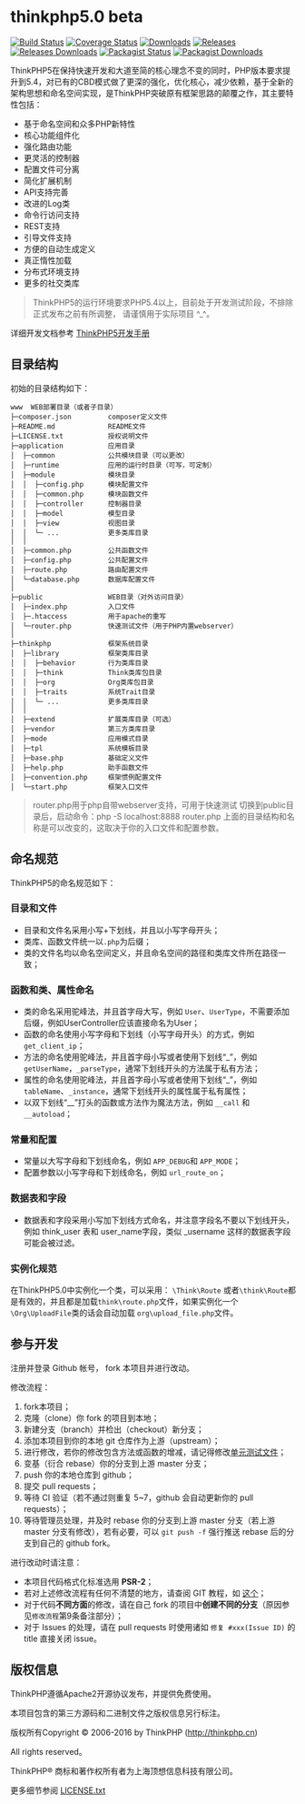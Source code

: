thinkphp5.0 beta
===============

[![Build Status](https://img.shields.io/travis/top-think/think.svg)](https://travis-ci.org/top-think/think)
[![Coverage Status](https://img.shields.io/codecov/c/github/top-think/think.svg)](https://codecov.io/github/top-think/think)
[![Downloads](https://img.shields.io/github/downloads/top-think/think/total.svg)](https://github.com/top-think/think/releases)
[![Releases](https://img.shields.io/github/release/top-think/think.svg)](https://github.com/top-think/think/releases/latest)
[![Releases Downloads](https://img.shields.io/github/downloads/top-think/think/latest/total.svg)](https://github.com/top-think/think/releases/latest)
[![Packagist Status](https://img.shields.io/packagist/v/top-think/think.svg)](https://packagist.org/packages/topthink/think)
[![Packagist Downloads](https://img.shields.io/packagist/dt/top-think/think.svg)](https://packagist.org/packages/topthink/think)

ThinkPHP5在保持快速开发和大道至简的核心理念不变的同时，PHP版本要求提升到5.4，对已有的CBD模式做了更深的强化，优化核心，减少依赖，基于全新的架构思想和命名空间实现，是ThinkPHP突破原有框架思路的颠覆之作，其主要特性包括：

 + 基于命名空间和众多PHP新特性
 + 核心功能组件化
 + 强化路由功能
 + 更灵活的控制器
 + 配置文件可分离
 + 简化扩展机制
 + API支持完善
 + 改进的Log类
 + 命令行访问支持
 + REST支持
 + 引导文件支持
 + 方便的自动生成定义
 + 真正惰性加载
 + 分布式环境支持
 + 更多的社交类库

> ThinkPHP5的运行环境要求PHP5.4以上，目前处于开发测试阶段，不排除正式发布之前有所调整，
请谨慎用于实际项目 ^_^。

详细开发文档参考 [ThinkPHP5开发手册](http://www.kancloud.cn/thinkphp/thinkphp5-guide)

## 目录结构

初始的目录结构如下：

~~~
www  WEB部署目录（或者子目录）
├─composer.json         composer定义文件
├─README.md             README文件
├─LICENSE.txt           授权说明文件
├─application           应用目录
│  ├─common             公共模块目录（可以更改）
│  ├─runtime            应用的运行时目录（可写，可定制）
│  ├─module             模块目录
│  │  ├─config.php      模块配置文件
│  │  ├─common.php      模块函数文件
│  │  ├─controller      控制器目录
│  │  ├─model           模型目录
│  │  ├─view            视图目录
│  │  └─ ...            更多类库目录
│  │
│  ├─common.php         公共函数文件
│  ├─config.php         公共配置文件
│  ├─route.php          路由配置文件
│  └─database.php       数据库配置文件
│
├─public                WEB目录（对外访问目录）
│  ├─index.php          入口文件
│  ├─.htaccess          用于apache的重写
│  └─router.php         快速测试文件（用于PHP内置webserver）
│
├─thinkphp              框架系统目录
│  ├─library            框架类库目录
│  │  ├─behavior        行为类库目录
│  │  ├─think           Think类库包目录
│  │  ├─org             Org类库包目录
│  │  ├─traits          系统Trait目录
│  │  └─ ...            更多类库目录
│  │
│  ├─extend             扩展类库目录（可选）
│  ├─vendor             第三方类库目录
│  ├─mode               应用模式目录
│  ├─tpl                系统模板目录
│  ├─base.php           基础定义文件
│  ├─help.php           助手函数文件
│  ├─convention.php     框架惯例配置文件
│  └─start.php          框架入口文件
~~~

> router.php用于php自带webserver支持，可用于快速测试
> 切换到public目录后，启动命令：php -S localhost:8888  router.php
> 上面的目录结构和名称是可以改变的，这取决于你的入口文件和配置参数。

## 命名规范

ThinkPHP5的命名规范如下：

### 目录和文件

*   目录和文件名采用小写+下划线，并且以小写字母开头；
*   类库、函数文件统一以`.php`为后缀；
*   类的文件名均以命名空间定义，并且命名空间的路径和类库文件所在路径一致；

### 函数和类、属性命名
*   类的命名采用驼峰法，并且首字母大写，例如 `User`、`UserType`，不需要添加后缀，例如UserController应该直接命名为User；
*   函数的命名使用小写字母和下划线（小写字母开头）的方式，例如 `get_client_ip`；
*   方法的命名使用驼峰法，并且首字母小写或者使用下划线“_”，例如 `getUserName`，`_parseType`，通常下划线开头的方法属于私有方法；
*   属性的命名使用驼峰法，并且首字母小写或者使用下划线“_”，例如 `tableName`、`_instance`，通常下划线开头的属性属于私有属性；
*   以双下划线“__”打头的函数或方法作为魔法方法，例如 `__call` 和 `__autoload`；

### 常量和配置
*   常量以大写字母和下划线命名，例如 `APP_DEBUG`和 `APP_MODE`；
*   配置参数以小写字母和下划线命名，例如 `url_route_on`；

### 数据表和字段
*   数据表和字段采用小写加下划线方式命名，并注意字段名不要以下划线开头，例如 think_user 表和 user_name字段，类似 _username 这样的数据表字段可能会被过滤。

### 实例化规范
在ThinkPHP5.0中实例化一个类，可以采用：
`\Think\Route` 或者`\think\Route`都是有效的，并且都是加载`think\route.php`文件，如果实例化一个
`\Org\UploadFile`类的话会自动加载
`org\upload_file.php`文件。

## 参与开发
注册并登录 Github 帐号， fork 本项目并进行改动。

修改流程：

1. fork本项目；
2. 克隆（clone）你 fork 的项目到本地；
3. 新建分支（branch）并检出（checkout）新分支；
4. 添加本项目到你的本地 git 仓库作为上游（upstream）；
5. 进行修改，若你的修改包含方法或函数的增减，请记得修改[单元测试文件](tests)；
6. 变基（衍合 rebase）你的分支到上游 master 分支；
7. push 你的本地仓库到 github；
8. 提交 pull requests；
9. 等待 CI 验证（若不通过则重复 5~7，github 会自动更新你的 pull requests）；
10. 等待管理员处理，并及时 rebase 你的分支到上游 master 分支（若上游 master 分支有修改），若有必要，可以 `git push -f` 强行推送 rebase 后的分支到自己的 github fork。

进行改动时请注意：
* 本项目代码格式化标准选用 **PSR-2**；
* 若对上述修改流程有任何不清楚的地方，请查阅 GIT 教程，如 [这个](http://backlogtool.com/git-guide/cn/)；
* 对于代码**不同方面**的修改，请在自己 fork 的项目中**创建不同的分支**（原因参见`修改流程`第9条备注部分）；
* 对于 Issues 的处理，请在 pull requests 时使用诸如 `修复 #xxx(Issue ID)` 的 title 直接关闭 issue。

## 版权信息

ThinkPHP遵循Apache2开源协议发布，并提供免费使用。

本项目包含的第三方源码和二进制文件之版权信息另行标注。

版权所有Copyright © 2006-2016 by ThinkPHP (http://thinkphp.cn)

All rights reserved。

ThinkPHP® 商标和著作权所有者为上海顶想信息科技有限公司。

更多细节参阅 [LICENSE.txt](LICENSE.txt)
